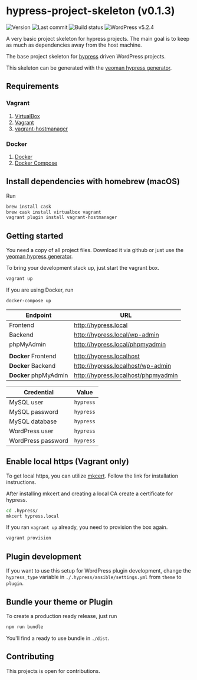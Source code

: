 # hypress-project-skeleton (v0.1.3)
![Version](https://img.shields.io/badge/version-v0.1.3-violet.svg)
![Last commit](https://img.shields.io/github/last-commit/hypress/project-skeleton.svg?style=flat)
![Build status](https://api.travis-ci.org/hypress/project-skeleton.svg?branch=develop)
![WordPress v5.2.4](https://img.shields.io/badge/wordpress-v5.2.4-blue.svg)

A very basic project skeleton for hypress projects. The main goal is to keep as much as
dependencies away from the host machine.

The base project skeleton for [hypress] driven WordPress projects.  

This skeleton can be generated with the [yeoman hypress generator][generator-hypress].

## Requirements

### Vagrant
1. [VirtualBox](https://www.virtualbox.org/)
2. [Vagrant](https://www.vagrantup.com/)
3. [vagrant-hostmanager](https://github.com/devopsgroup-io/vagrant-hostmanager)

### Docker
1. [Docker](https://docker.com)
2. [Docker Compose](https://docs.docker.com/compose/install/)

## Install dependencies with homebrew (macOS)
Run

```bash
brew install cask
brew cask install virtualbox vagrant
vagrant plugin install vagrant-hostmanager
```

## Getting started
You need a copy of all project files. Download it via github or just use the
[yeoman hypress generator][generator-hypress].

To bring your development stack up, just start the vagrant box.

```bash
vagrant up
```


If you are using Docker, run
```bash
docker-compose up
```

| Endpoint              | URL                                   |
|---------              | ---                                   |
| Frontend              | http://hypress.local                  |
| Backend               | http://hypress.local/wp-admin         |
| phpMyAdmin            | http://hypress.local/phpmyadmin       |
|                       |                                       |
| **Docker** Frontend   | http://hypress.localhost              |
| **Docker** Backend    | http://hypress.localhost/wp-admin     |
| **Docker** phpMyAdmin | http://hypress.localhost/phpmyadmin   |

| Credential            | Value                                 |
|-----------            | -----                                 |
| MySQL user            | `hypress`                             |
| MySQL password        | `hypress`                             |
| MySQL database        | `hypress`                             |
| WordPress user        | `hypress`                             |
| WordPress password    | `hypress`                             |

## Enable local https (Vagrant only)
To get local https, you can utilize [mkcert]. Follow the link for installation instructions.

After installing mkcert and creating a local CA create a certificate for hypress.

```bash
cd .hypress/
mkcert hypress.local
```

If you ran `vagrant up` already, you need to provision the box again.

```bash
vagrant provision
```

## Plugin development
If you want to use this setup for WordPress plugin development, change the
`hypress_type` variable in `./.hypress/ansible/settings.yml` from `theme`
to `plugin`.

## Bundle your theme or Plugin
To create a production ready release, just run

```bash
npm run bundle
```
You'll find a ready to use bundle in `./dist`.

## Contributing
This projects is open for contributions.

[hypress]: https://github.com/hypress
[generator-hypress]: https://github.com/hypress/generator-hypress
[mkcert]: https://github.com/FiloSottile/mkcert
